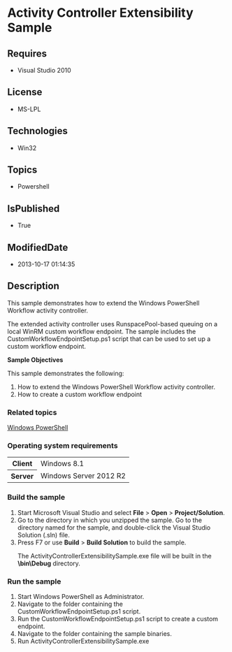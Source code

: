 # Activity Controller Extensibility Sample
## Requires
* Visual Studio 2010
## License
* MS-LPL
## Technologies
* Win32
## Topics
* Powershell
## IsPublished
* True
## ModifiedDate
* 2013-10-17 01:14:35
## Description

<div id="mainSection">
<p>This sample demonstrates how to extend the Windows PowerShell Workflow activity controller.
</p>
<p>The extended activity controller uses RunspacePool-based queuing on a local WinRM custom workflow endpoint. The sample includes the CustomWorkflowEndpointSetup.ps1 script that can be used to set up a custom workflow endpoint.
</p>
<p><b>Sample Objectives</b></p>
<p>This sample demonstrates the following:</p>
<ol>
<li>How to extend the Windows PowerShell Workflow activity controller. </li><li>How to create a custom workflow endpoint </li></ol>
<p></p>
<h3><a id="related_topics"></a>Related topics</h3>
<dl><dt><a href="http://go.microsoft.com/fwlink/?LinkID=178145">Windows PowerShell</a>
</dt></dl>
<h3>Operating system requirements</h3>
<table>
<tbody>
<tr>
<th>Client</th>
<td><dt>Windows&nbsp;8.1 </dt></td>
</tr>
<tr>
<th>Server</th>
<td><dt>Windows Server&nbsp;2012&nbsp;R2 </dt></td>
</tr>
</tbody>
</table>
<h3>Build the sample</h3>
<p></p>
<ol>
<li>Start Microsoft Visual Studio and select <b>File</b> &gt; <b>Open</b> &gt; <b>
Project/Solution</b>. </li><li>Go to the directory in which you unzipped the sample. Go to the directory named for the sample, and double-click the Visual Studio Solution (.sln) file.
</li><li>Press F7 or use <b>Build</b> &gt; <b>Build Solution</b> to build the sample.
<p>The ActivityControllerExtensibilitySample.exe file will be built in the <b>\bin\Debug</b> directory.</p>
</li></ol>
<p></p>
<h3>Run the sample</h3>
<p></p>
<ol>
<li>Start Windows PowerShell as Administrator. </li><li>Navigate to the folder containing the CustomWorkflowEndpointSetup.ps1 script.
</li><li>Run the CustomWorkflowEndpointSetup.ps1 script to create a custom endpoint. </li><li>Navigate to the folder containing the sample binaries. </li><li>Run ActivityControllerExtensibilitySample.exe </li></ol>
<p></p>
</div>
